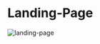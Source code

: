 # Landing-Page
![landing-page](https://user-images.githubusercontent.com/67718246/119425071-4c09e800-bccc-11eb-88a0-39dd0fa28e44.png)


